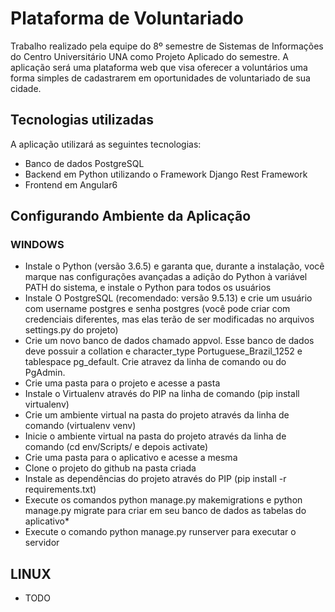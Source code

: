 # Plataforma de Voluntariado
Trabalho realizado pela equipe do 8º semestre de Sistemas de Informações do Centro Universitário UNA como Projeto Aplicado do semestre.
A aplicação será uma plataforma web que visa oferecer a voluntários uma forma simples de cadastrarem em oportunidades de voluntariado de sua cidade.

## Tecnologias utilizadas 
A aplicação utilizará as seguintes tecnologias:

* Banco de dados PostgreSQL
* Backend em Python utilizando o Framework Django Rest Framework
* Frontend em Angular6

## Configurando Ambiente da Aplicação

### WINDOWS

* Instale o Python (versão 3.6.5) e garanta que, durante a instalação, você marque nas configurações avançadas a adição do Python à variável PATH do sistema, e instale o Python para todos os usuários
* Instale O PostgreSQL (recomendado: versão 9.5.13) e crie um usuário com username postgres e senha postgres (você pode criar com credenciais diferentes, mas elas terão de ser modificadas no arquivos settings.py do projeto)
* Crie um novo banco de dados chamado appvol. Esse banco de dados deve possuir a collation e character_type Portuguese_Brazil_1252 e tablespace pg_default. Crie atravez da linha de comando ou do PgAdmin.
* Crie uma pasta para o projeto e acesse a pasta
* Instale o Virtualenv através do PIP na linha de comando (pip install virtualenv)
* Crie um ambiente virtual na pasta do projeto através da linha de comando (virtualenv venv)
* Inicie o ambiente virtual na pasta do projeto através da linha de comando (cd env/Scripts/  e depois  activate)
* Crie uma pasta para o aplicativo e acesse a mesma
* Clone o projeto do github na pasta criada
* Instale as dependências do projeto através do PIP (pip install -r requirements.txt)
* Execute os comandos python manage.py makemigrations e python manage.py migrate para criar em seu banco de dados as tabelas do aplicativo*
* Execute o comando python manage.py runserver para executar o servidor

## LINUX

* TODO
